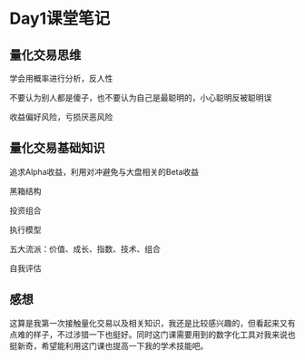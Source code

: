 # Day1课堂笔记

## 量化交易思维

学会用概率进行分析，反人性

不要认为别人都是傻子，也不要认为自己是最聪明的，小心聪明反被聪明误

收益偏好风险，亏损厌恶风险

## 量化交易基础知识

追求Alpha收益，利用对冲避免与大盘相关的Beta收益

黑箱结构

投资组合

执行模型

五大流派：价值、成长、指数、技术、组合

自我评估

## 感想

这算是我第一次接触量化交易以及相关知识，我还是比较感兴趣的，但看起来又有点难的样子，不过涉猎一下也挺好。同时这门课需要用到的数字化工具对我来说也挺新奇，希望能利用这门课也提高一下我的学术技能吧。